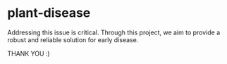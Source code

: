 # plant-disease
Addressing this issue is critical. 
Through this project, we aim to provide a robust and reliable solution for early disease.


THANK YOU :)



